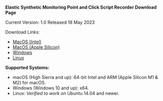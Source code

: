 **Elastic Synthetic Monitoring Point and Click Script Recorder Download Page**

Current Version: 1.0 Released 18 May 2023

Download Links:

- [MacOS (Intel)](https://download.elasticsearch.org/synthetics-recorder/synthetics-recorder-1.0.0-mac-x64.dmg)
- [MacOS (Apple Silicon)](https://download.elasticsearch.org/synthetics-recorder/synthetics-recorder-1.0.0-mac-arm64.dmg)
- [Windows](https://download.elasticsearch.org/synthetics-recorder/synthetics-recorder-1.0.0-win-x64.exe)
- [Linux](https://download.elasticsearch.org/synthetics-recorder/synthetics-recorder-1.0.0-linux-amd64.deb)

**Supported Systems:**

- macOS (High Sierra and up): 64-bit Intel and ARM (Apple Silicon M1 & M2) for macOS.
- Windows (Windows 10 and up): x64.
- Linux: _Verified to work on_ Ubuntu 14.04 and newer.
